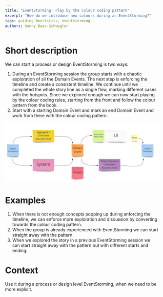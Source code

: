 ```yaml
---
title: "EventStorming: Play by the colour coding pattern"
excerpt: "How do we introduce new colours during an EventStorming?"
tags: guiding heuristics, eventstorming
authors: Kenny Baas-Schwegler
---
```


# Short description

We can start a process or design EventStorming is two ways:

1. During an EventStorming session the group starts with a chaotic exploration of all the Domain Events. The next step is enforcing the timeline and create a consistent timeline. We continue until we completed the whole story line as a single flow, marking different cases with the hotspots. Since we explored enough we can now start playing by the colour coding rules, starting from the front and follow the colour pattern from the book.
2. Start with a starting Domain Event and mark an end Domain Event and work from there with the colour coding pattern.

![EventStorming colour coding pattern](/assets/images/eventstorming-colour-coding.jpg)

# Examples

1. When there is not enough concepts popping up during enforcing the timeline, we can enforce more exploration and discussion by converting towards the colour coding pattern.
2. When the group is already experienced with EventStorming we can start straight away with the pattern.
3. When we explored the story in a previous EventStorming session we can start straight away with the pattern but with different starts and ending. 

# Context

Use it during a process or design level EventStorming, when we need to be more explicit.